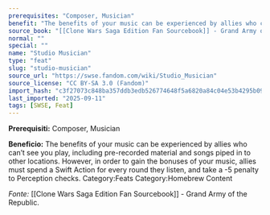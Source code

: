 ```yaml
---
prerequisites: "Composer, Musician"
benefit: "The benefits of your music can be experienced by allies who can’t see you play, including pre-recorded material and songs piped in to other locations. However, in order to gain the bonuses of your music, allies must spend a Swift Action for every round they listen, and take a -5 penalty to Perception checks. Category:Feats Category:Homebrew Content"
source_book: "[[Clone Wars Saga Edition Fan Sourcebook]] - Grand Army of the Republic"
normal: ""
special: ""
name: "Studio Musician"
type: "feat"
slug: "studio-musician"
source_url: "https://swse.fandom.com/wiki/Studio_Musician"
source_license: "CC BY-SA 3.0 (Fandom)"
import_hash: "c3f27073c848ba357ddb3edb526774648f5a6820a84c04e53b4295b098eab944"
last_imported: "2025-09-11"
tags: [SWSE, Feat]
---
```

**Prerequisiti:** Composer, Musician

**Beneficio:** The benefits of your music can be experienced by allies who can’t see you play, including pre-recorded material and songs piped in to other locations. However, in order to gain the bonuses of your music, allies must spend a Swift Action for every round they listen, and take a -5 penalty to Perception checks. Category:Feats Category:Homebrew Content

*Fonte:* [[Clone Wars Saga Edition Fan Sourcebook]] - Grand Army of the Republic.